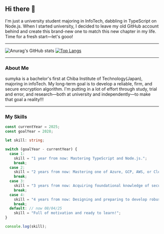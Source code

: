 ## Hi there 👋

I'm just a university student majoring in InfoTech, dabbling in TypeScript on Node.js.
When I started university, I decided to leave my old GitHub account behind and create this brand-new one to match this new chapter in my life.
Time for a fresh start—let's gooo!

---

![Anurag's GitHub stats](https://github-readme-stats.vercel.app/api?username=sumyka&count_private=true&show_icons=true&theme=radical)
[![Top Langs](https://github-readme-stats.vercel.app/api/top-langs/?username=sumyka&hide=javascript,html)](https://github.com/anuraghazra/github-readme-stats)

---

### About Me

sumyka is a bachelor's first at Chiba Institute of Technology(Japan), majoring in infoTech.
My long-term goal is to develop a reliable, firm, and secure encryption algorithm.
I'm putting in a lot of effort through study, trial and error, and research—both at university and independently—to make that goal a reality!!!

---

### My Skills

```ts
const currentYear = 2025;
const goalYear = 2028;   

let skill: string;

switch (goalYear - currentYear) {
  case 1:
    skill = "1 year from now: Mastering TypeScript and Node.js.";
    break;
  case 2:
    skill = "2 years from now: Mastering one of Azure, GCP, AWS, or Cloudflare.";
    break;
  case 3:
    skill = "3 years from now: Acquiring foundational knowledge of security and authentication.";
    break;
  case 4:
    skill = "4 years from now: Designing and preparing to develop robust and secure algorithms.";
    break;
  default: // now 08/04/25
    skill = "Full of motivation and ready to learn!";
}

console.log(skill);
```

